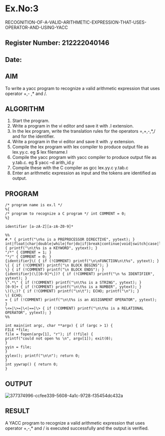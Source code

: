 # Ex.No:3
   RECOGNITION-OF-A-VALID-ARITHMETIC-EXPRESSION-THAT-USES-OPERATOR-AND-USING-YACC
## Register Number: 212222040146
## Date:
## AIM
To write a yacc program to recognize a valid arithmetic expression that uses operator +,- ,* and /.
## ALGORITHM
1.	Start the program.
2.	Write a program in the vi editor and save it with .l extension.
3.	In the lex program, write the translation rules for the operators =,+,-,*,/ and for the identifier.
4.	Write a program in the vi editor and save it with .y extension.
5.	Compile the lex program with lex compiler to produce output file as lex.yy.c. eg $ lex filename.l
6.	Compile the yacc program with yacc compiler to produce output file as y.tab.c. eg $ yacc –d arith_id.y
7.	Compile these with the C compiler as gcc lex.yy.c y.tab.c
8.	Enter an arithmetic expression as input and the tokens are identified as output.
## PROGRAM

```
/* program name is ex.l */
%{
/* program to recognize a C program */ int COMMENT = 0;
%}

identifier [a-zA-Z][a-zA-Z0-9]*

%%
#.* { printf("\n%s is a PREPROCESSOR DIRECTIVE", yytext); } 
int|float|char|double|while|for|do|if|break|continue|void|switch|case|long|struct|const|typedef|return|else|goto { printf("\n\t%s is a KEYWORD", yytext); }
"/*" { COMMENT = 1; }
"*/" { COMMENT = 0; }
{identifier}\( { if (!COMMENT) printf("\n\nFUNCTION\n\t%s", yytext); }
\{ { if (!COMMENT) printf("\n BLOCK BEGINS"); }
\} { if (!COMMENT) printf("\n BLOCK ENDS"); }
{identifier}(\[[0-9]*\])? { if (!COMMENT) printf("\n %s IDENTIFIER", yytext); }
\".*\" { if (!COMMENT) printf("\n\t%s is a STRING", yytext); }
[0-9]+ { if (!COMMENT) printf("\n\t%s is a NUMBER", yytext); }
\)(\;)? { if (!COMMENT) printf("\n\t"); ECHO; printf("\n"); }
\( ECHO;
= { if (!COMMENT) printf("\n\t%s is an ASSIGNMENT OPERATOR", yytext); }
\<=|\>=|\<|==|\> { if (!COMMENT) printf("\n\t%s is a RELATIONAL OPERATOR", yytext); }
%%

int main(int argc, char **argv) { if (argc > 1) {
FILE *file;
file = fopen(argv[1], "r"); if (!file) {
printf("could not open %s \n", argv[1]); exit(0);
}
yyin = file;
}
yylex(); printf("\n\n"); return 0;
}
int yywrap() { return 0;
}

```

## OUTPUT

![377374996-ccfee339-5608-4a1c-9728-f35454dc432a](https://github.com/user-attachments/assets/8fb11c55-b7c8-40f1-b9c5-9ee52fd3efcb)


## RESULT
A YACC program to recognize a valid arithmetic expression that uses operator +,-,* and / is executed successfully and the output is verified.
